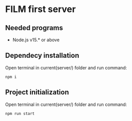 # FILM first server

## Needed programs
  * Node.js v15.* or above

## Dependecy installation
Open terminal in current(server/) folder and run command:
```
npm i
```
## Project initialization
Open terminal in current(server/) folder and run command:
```
npm run start
```
